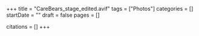 +++
title = "CareBears_stage_edited.avif"
tags = ["Photos"]
categories = []
startDate = ""
draft = false
pages = []

citations = []
+++
